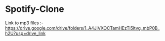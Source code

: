 # Spotify-Clone
Link to mp3 files :- https://drive.google.com/drive/folders/1_A4JIVXOCTamHEzTi5ltvg_mbP0B_h2U?usp=drive_link
